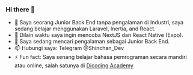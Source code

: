### Hi there 👋

- 🌱 Saya seorang Junior Back End tanpa pengalaman di Industri, saya sedang belajar menggunakan Laravel, Inertia, and React.
- 🌱 Dilain waktu saya ingin mencoba NextJS dan React Native (Expo).
- 🔭 Saya sedang mencari pengalaman sebagai Junior Back End.
- 📫 Hubungi saya: Telegram @Shinchan_Dev
- ⚡ Fun fact: Saya senang belajar bahasa pemrograman secara mandiri atau online, salah satunya di [Dicoding Academy](https://www.dicoding.com/users/sanikhsan/academies "Profile Dicoding SanIkhsan")
<!--
**sanikhsan/sanikhsan** is a ✨ _special_ ✨ repository because its `README.md` (this file) appears on your GitHub profile.

Here are some ideas to get you started:

- 🔭 I’m currently working on ...
- 🌱 I’m currently learning ...
- 👯 I’m looking to collaborate on ...
- 🤔 I’m looking for help with ...
- 💬 Ask me about ...
- 📫 How to reach me: ...
- 😄 Pronouns: ...
- ⚡ Fun fact: ...
-->
